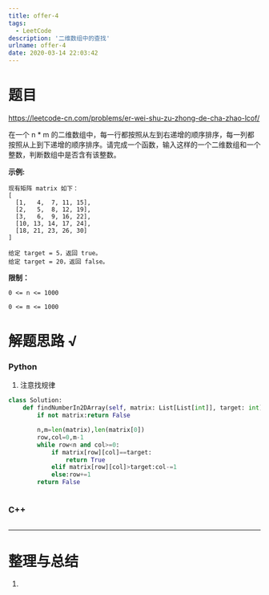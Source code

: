 ```yaml
---
title: offer-4
tags:
  - LeetCode
description: '二维数组中的查找'
urlname: offer-4
date: 2020-03-14 22:03:42
---
```


# 题目

https://leetcode-cn.com/problems/er-wei-shu-zu-zhong-de-cha-zhao-lcof/

在一个 n * m 的二维数组中，每一行都按照从左到右递增的顺序排序，每一列都按照从上到下递增的顺序排序。请完成一个函数，输入这样的一个二维数组和一个整数，判断数组中是否含有该整数。

**示例:**

```
现有矩阵 matrix 如下：
[
  [1,   4,  7, 11, 15],
  [2,   5,  8, 12, 19],
  [3,   6,  9, 16, 22],
  [10, 13, 14, 17, 24],
  [18, 21, 23, 26, 30]
]

给定 target = 5，返回 true。
给定 target = 20，返回 false。
```

 **限制：**

```
0 <= n <= 1000

0 <= m <= 1000
```

# 解题思路 √

### Python

1. 注意找规律

```python
class Solution:
    def findNumberIn2DArray(self, matrix: List[List[int]], target: int) -> bool:
        if not matrix:return False

        n,m=len(matrix),len(matrix[0])
        row,col=0,m-1
        while row<n and col>=0:
            if matrix[row][col]==target:
                return True
            elif matrix[row][col]>target:col-=1
            else:row+=1
        return False
```


```python

```



### C++

```cpp

```

---



# 整理与总结

1. 

